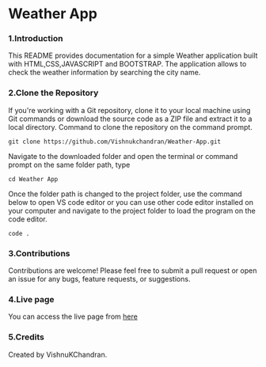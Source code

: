# Weather App

### 1.Introduction

This README provides documentation for a simple Weather application built with HTML,CSS,JAVASCRIPT and BOOTSTRAP. The application allows to check the weather information by searching the city name.

### 2.Clone the Repository

If you're working with a Git repository, clone it to your local machine using Git commands or download the source code as a ZIP file and extract it to a local directory. Command to clone the repository on the command prompt.

```
git clone https://github.com/Vishnukchandran/Weather-App.git
```

Navigate to the downloaded folder and open the terminal or command prompt on the same folder path, type

```
cd Weather App
```

Once the folder path is changed to the project folder, use the command below to open VS code editor or you can use other code editor installed on your computer and navigate to the project folder to load the program on the code editor.

```
code .
```
### 3.Contributions

Contributions are welcome! Please feel free to submit a pull request or open an issue for any bugs, feature requests, or suggestions.

### 4.Live page

You can access the live page from [here](https://vkc-weather.netlify.app/)

### 5.Credits

Created by VishnuKChandran.
